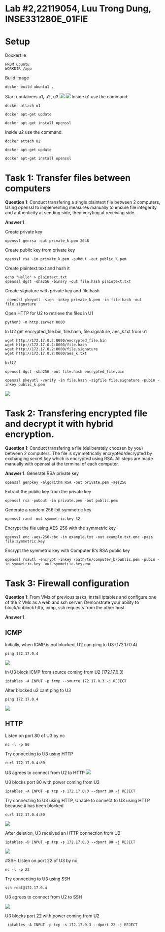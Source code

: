# Lab #2,22119054, Luu Trong Dung, INSE331280E_01FIE
# Setup

Dockerfile
```
FROM ubuntu
WORKDIR /app
```

Bulid image
```
docker build ubuntu1 .
```



Start containers u1, u2, u3
![](./images/Screenshot%202024-11-25%20081718.png)
![](./images/Screenshot%202024-11-25%20091911.png)
Inside u1 use the command:
```
docker attach u1
```
```
docker apt-get update 
```

```
docker apt-get install openssl
```


Inside u2 use the command:
```
docker attach u2
```
```
docker apt-get update 
```

```
docker apt-get install openssl
```
# Task 1: Transfer files between computers  
**Question 1**: 
Conduct transfering a single plaintext file between 2 computers, 
Using openssl to implementing measures manually to ensure file integerity and authenticity at sending side, 
then veryfing at receiving side. 

**Answer 1**:

Create private key
```
openssl genrsa -out private_k.pem 2048
```

Create public key from private key
```
openssl rsa -in private_k.pem -pubout -out public_k.pem
```

Create plaintext.text and hash it
```
echo "Hello" > plaintext.txt 
openssl dgst -sha256 -binary -out file.hash plaintext.txt
```

Create signature with private key and file.hash
```
 openssl pkeyutl -sign -inkey private_k.pem -in file.hash -out file.signature
```

Open HTTP for U2 to retrieve the files in U1
```
python3 -m http.server 8000
```

In U2 get encrypted_file.bin, file.hash, file.signature, aes_k.txt from u1
```
wget http://172.17.0.2:8000/encrypted_file.bin
wget http://172.17.0.2:8000/file.hash
wget http://172.17.0.2:8000/file.signature
wget http://172.17.0.2:8000/aes_k.txt

```

In U2
```
openssl dgst -sha256 -out file.hash encrypted_file.bin

```

```
openssl pkeyutl -verify -in file.hash -sigfile file.signature -pubin -inkey public_k.pem
```

![](./images/Screenshot%202024-11-25%20104337.png)

# Task 2: Transfering encrypted file and decrypt it with hybrid encryption. 
**Question 1**:
Conduct transfering a file (deliberately choosen by you) between 2 computers. 
The file is symmetrically encrypted/decrypted by exchanging secret key which is encrypted using RSA. 
All steps are made manually with openssl at the terminal of each computer.

**Answer 1**:
Generate RSA private key
```
openssl genpkey -algorithm RSA -out private.pem -aes256
```
Extract the public key from the private key
```
openssl rsa -pubout -in private.pem -out public.pem
```
Generate a random 256-bit symmetric key
```
openssl rand -out symmetric.key 32
```
Encrypt the file using AES-256 with the symmetric key
```
openssl enc -aes-256-cbc -in example.txt -out example.txt.enc -pass file:symmetric.key
```
Encrypt the symmetric key with Computer B's RSA public key
```
openssl rsautl -encrypt -inkey /path/to/computer_b/public.pem -pubin -in symmetric.key -out symmetric.key.enc
```

# Task 3: Firewall configuration
**Question 1**:
From VMs of previous tasks, install iptables and configure one of the 2 VMs as a web and ssh server. Demonstrate your ability to block/unblock http, icmp, ssh requests from the other host.

**Answer 1**:
## ICMP
Initially, when ICMP is not blocked, U2 can ping to U3 (172.17.0.4)
```
ping 172.17.0.4
```
![](./images/Screenshot%202024-11-25%20092848.png)



In U3 block ICMP from source coming from U2 (172.17.0.3) 
```
iptables -A INPUT -p icmp --source 172.17.0.3 -j REJECT
```

Alter blocked u2 cant ping to U3

```
ping 172.17.0.4
```
![](./images/Screenshot%202024-11-25%20092731.png)



## HTTP
Listen on port 80 of U3 by nc
```
nc -l -p 80

```

Try connecting to U3 using HTTP
```
curl 172.17.0.4:80

```

U3 agrees to connect from U2 to HTTP
![](./images/Screenshot%202024-11-25%20095230.png)


U3 blocks port 80 with power coming from U2
```
iptables -A INPUT -p tcp -s 172.17.0.3 --dport 80 -j REJECT
```

Try connecting to U3 using HTTP, Unable to connect to U3 using HTTP because it has been blocked
```
curl 172.17.0.4:80
```
![](./images/Screenshot%202024-11-25%20095319.png)

After deletion, U3 received an HTTP connection from U2
```
iptables -D INPUT -p tcp -s 172.17.0.3 --dport 80 -j REJECT
```
![](./images/Screenshot%202024-11-25%20101249.png)

#SSH
Listen on port 22 of U3 by nc
```
nc -l -p 22

```

Try connecting to U3 using SSH
```
ssh root@172.17.0.4
```
U3 agrees to connect from U2 to SSH

![](./images/Screenshot%202024-11-25%20102810.png)


U3 blocks port 22 with power coming from U2
```
 iptables -A INPUT -p tcp -s 172.17.0.3 --dport 22 -j REJECT
```
